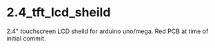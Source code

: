 # 2.4_tft_lcd_sheild
2.4" touchscreen LCD sheild for arduino uno/mega. Red PCB at time of initial commit.
